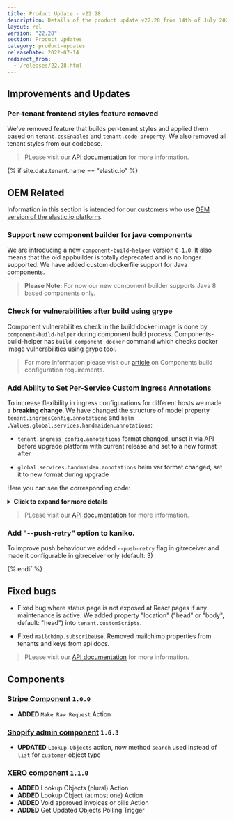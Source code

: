 ```yaml
---
title: Product Update - v22.28
description: Details of the product update v22.28 from 14th of July 2022.
layout: rel
version: "22.28"
section: Product Updates
category: product-updates
releaseDate: 2022-07-14
redirect_from:
  - /releases/22.28.html
---
```


## Improvements and Updates

### Per-tenant frontend styles feature removed

We've removed feature that builds per-tenant styles and applied them based on `tenant.cssEnabled` and `tenant.code property`. We also removed all tenant styles from our codebase.

> PLease visit our [API documentation]({{site.data.tenant.apiBaseUri}}/docs/v2/#tenants) for more information.

{% if site.data.tenant.name == "elastic.io" %}

## OEM Related

Information in this section is intended for our customers who use
[OEM version of the elastic.io platform](https://www.elastic.io/saas-embedded-integration/).

### Support new component builder for java components

We are introducing a new `сomponent-build-helper` version `0.1.0`. It also means that the old appbuilder is totally deprecated and is no longer supported. We have added custom dockerfile support for Java components.

> **Please Note:** For now our new component builder supports Java 8 based components only.

### Check for vulnerabilities after build using grype

Component vulnerabilities check in the build docker image is done by `сomponent-build-helper` during component build process. Components-build-helper has `build_component_docker` command which checks docker image vulnerabilities using grype tool.

> For more information please visit our [article](/developers/component-build-configuration) on Components build configuration requirements.

###   Add Ability to Set Per-Service Custom Ingress Annotations

To increase flexibility in ingress configurations for different hosts we made a **breaking change**. We have changed the structure of model property `tenant.ingressConfig.annotations` and `helm .Values.global.services.handmaiden.annotations`:

  * `tenant.ingress_config.annotations` format changed, unset it via API before upgrade platform with current release and set to a new format after

  * `global.services.handmaiden.annotations` helm var format changed, set it to new format during upgrade

 Here you can see the corresponding code:

<details close markdown="block"><summary><strong>Click to expand for more details</strong></summary>

```json
{
    "data": {
        "type": "tenant",
        "attributes": {
            "ingress_config": {
                "annotations": {
                    "app": {
                        "nginx/123": "123",
                        "nginx/456": "456"
                    },
                    "api": {
                        "nginx/123": "123",
                        "nginx/456": "456"
                    },
                    "webhooks": {
                        "nginx/mtls": "true",
                        "nginx/456": "456"
                    },
                    "apidocs": {
                        "nginx/mtls": "true",
                        "nginx/456": "456"
                    }
                }
            }
        }
    }
}
```

</details>

> PLease visit our [API documentation]({{site.data.tenant.apiBaseUri}}/docs/v2/#tenants) for more information.

### Add "--push-retry" option to kaniko.

 To improve push behaviour we added `--push-retry` flag in gitreceiver and made it configurable in gitreceiver only (default: 3)

{% endif %}

## Fixed bugs

* Fixed bug where status page is not exposed at React pages if any maintenance is active. We added property "location" ("head" or "body", default: "head") into `tenant.customScripts`.

* Fixed `mailchimp.subscribeUse`. Removed mailchimp properties from tenants and keys from api docs.

> PLease visit our [API documentation]({{site.data.tenant.apiBaseUri}}/docs/v2/#tenants) for more information.

## Components

### [Stripe Component](/components/stripe/) `1.0.0`

*   **ADDED** `Make Raw Request` Action

### [Shopify admin component](/components/shopify) `1.6.3`

*   **UPDATED** `Lookup Objects` action, now method `search` used instead of `list` for `customer` object type

### [XERO component](/components/xero) `1.1.0`

*   **ADDED** Lookup Objects (plural) Action
*   **ADDED** Lookup Object (at most one) Action
*   **ADDED** Void approved invoices or bills Action
*   **ADDED** Get Updated Objects Polling Trigger
